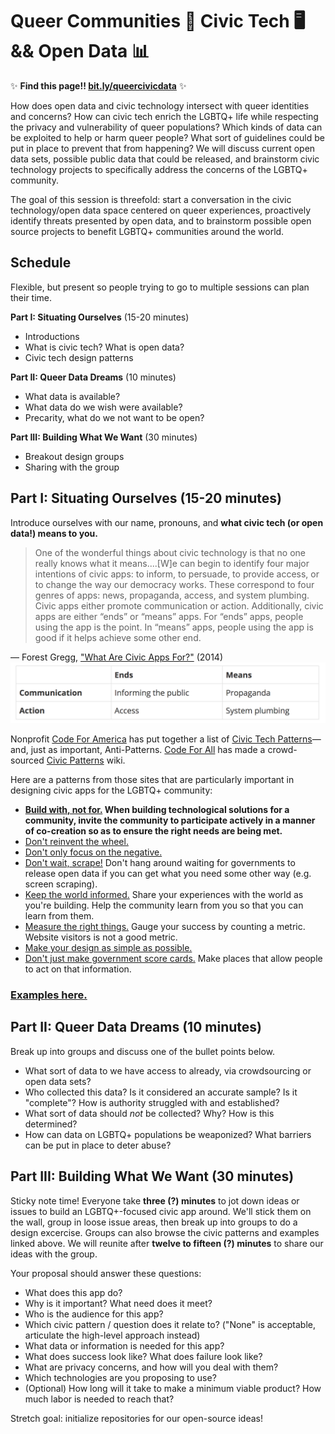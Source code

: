 # Queer Communities 🌈 Civic Tech 🖥 && Open Data 📊

✨ **Find this page!! [bit.ly/queercivicdata](bit.ly/queercivicdata)** ✨

How does open data and civic technology intersect with queer identities and concerns? How can civic tech enrich the LGBTQ+ life while respecting the privacy and vulnerability of queer populations? Which kinds of data can be exploited to help or harm queer people? What sort of guidelines could be put in place to prevent that from happening? We will discuss current open data sets, possible public data that could be released, and brainstorm civic technology projects to specifically address the concerns of the LGBTQ+ community. 

The goal of this session is threefold: start a conversation in the civic technology/open data space centered on queer experiences, proactively identify threats presented by open data, and to brainstorm possible open source projects to benefit LGBTQ+ communities around the world. 

## Schedule
Flexible, but present so people trying to go to multiple sessions can plan their time.

**Part I: Situating Ourselves** (15-20 minutes)
- Introductions
- What is civic tech? What is open data?
- Civic tech design patterns 

**Part II: Queer Data Dreams** (10 minutes)
- What data is available?
- What data do we wish were available?
- Precarity, what do we not want to be open?

**Part III: Building What We Want** (30 minutes)
- Breakout design groups
- Sharing with the group

## Part I: Situating Ourselves (15-20 minutes)
Introduce ourselves with our name, pronouns, and **what civic tech (or open data!) means to you.**

>One of the wonderful things about civic technology is that no one really knows what it means....[W]e can begin to identify four major intentions of civic apps: to inform, to persuade, to provide access, or to change the way our democracy works. These correspond to four genres of apps: news, propaganda, access, and system plumbing. Civic apps either promote communication or action. Additionally, civic apps are either “ends” or “means” apps. For “ends” apps, people using the app is the point. In “means” apps, people using the app is good if it helps achieve some other end.

— Forest Gregg, ["What Are Civic Apps For?"](https://datamade.us/blog/what-are-civic-apps-for/) (2014)
![Civic apps matrix](/images/civic_apps_matrix.png)

Nonprofit [Code For America](https://codeforamerica.org) has put together a list of [Civic Tech Patterns](https://github.com/codeforamerica/civic-tech-patterns)—and, just as important, Anti-Patterns. [Code For All](https://codeforall.org/) has made a crowd-sourced [Civic Patterns](http://civicpatterns.org/) wiki. 

Here are a patterns from those sites that are particularly important in designing civic apps for the LGBTQ+ community:
- **[Build with, not for.](http://civicpatterns.org/patterns/build-with-not-for/) When building technological solutions for a community, invite the community to participate actively in a manner of co-creation so as to ensure the right needs are being met.**
- [Don't reinvent the wheel.](http://civicpatterns.org/patterns/dont-reinvent-the-wheel/)
- [Don't only focus on the negative.](https://github.com/codeforamerica/civic-tech-patterns#focus-on-the-negative)
- [Don't wait, scrape!](http://civicpatterns.org/patterns/dont-wait-scrape/) Don't hang around waiting for governments to release open data if you can get what you need some other way (e.g. screen scraping). 
- [Keep the world informed.](http://civicpatterns.org/patterns/keep-the-world-informed/) Share your experiences with the world as you're building. Help the community learn from you so that you can learn from them. 
- [Measure the right things.](http://civicpatterns.org/patterns/measure-the-right-things/) Gauge your success by counting a metric. Website visitors is not a good metric. 
- [Make your design as simple as possible.](http://civicpatterns.org/patterns/as-simple-as-possible/)
- [Don't just make government score cards.](http://civicpatterns.org/patterns/no-score-card/) Make places that allow people to act on that information. 

### [Examples here.](Example_civic_apps.md)


## Part II: Queer Data Dreams (10 minutes)
Break up into groups and discuss one of the bullet points below. 

- What sort of data to we have access to already, via crowdsourcing or open data sets?
- Who collected this data? Is it considered an accurate sample? Is it "complete"? How is authority struggled with and established?
- What sort of data should *not* be collected? Why? How is this determined?
- How can data on LGBTQ+ populations be weaponized? What barriers can be put in place to deter abuse?

## Part III: Building What We Want (30 minutes)
Sticky note time! Everyone take **three (?) minutes** to jot down ideas or issues to build an LGBTQ+-focused civic app around. We'll stick them on the wall, group in loose issue areas, then break up into groups to do a design excercise. Groups can also browse the civic patterns and examples linked above. We will reunite after **twelve to fifteen (?) minutes** to share our ideas with the group.

Your proposal should answer these questions:

- What does this app do?
- Why is it important? What need does it meet?
- Who is the audience for this app?
- Which civic pattern / question does it relate to? ("None" is acceptable, articulate the high-level approach instead)
- What data or information is needed for this app?
- What does success look like? What does failure look like?
- What are privacy concerns, and how will you deal with them?
- Which technologies are you proposing to use?
- (Optional) How long will it take to make a minimum viable product? How much labor is needed to reach that?

Stretch goal: initialize repositories for our open-source ideas!
